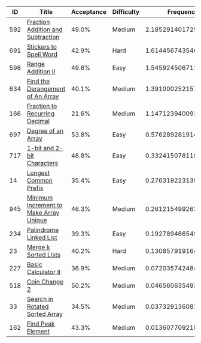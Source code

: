 |ID|Title|Acceptance|Difficulty|Frequency|
|----|-----|----|---|---|
|592|[Fraction Addition and Subtraction]( https://leetcode.com/problems/fraction-addition-and-subtraction)|49.0%|Medium|2.1852914017256673|
|691|[Stickers to Spell Word]( https://leetcode.com/problems/stickers-to-spell-word)|42.9%|Hard|1.614456743546043|
|598|[Range Addition II]( https://leetcode.com/problems/range-addition-ii)|49.6%|Easy|1.5459245067117746|
|634|[Find the Derangement of An Array]( https://leetcode.com/problems/find-the-derangement-of-an-array)|40.1%|Medium|1.3910002521573033|
|166|[Fraction to Recurring Decimal]( https://leetcode.com/problems/fraction-to-recurring-decimal)|21.6%|Medium|1.1471239400937834|
|697|[Degree of an Array]( https://leetcode.com/problems/degree-of-an-array)|53.8%|Easy|0.5762892819141592|
|717|[1-bit and 2-bit Characters]( https://leetcode.com/problems/1-bit-and-2-bit-characters)|48.8%|Easy|0.33241507811894616|
|14|[Longest Common Prefix]( https://leetcode.com/problems/longest-common-prefix)|35.4%|Easy|0.276319223139963|
|945|[Minimum Increment to Make Array Unique]( https://leetcode.com/problems/minimum-increment-to-make-array-unique)|46.3%|Medium|0.26121549926361765|
|234|[Palindrome Linked List]( https://leetcode.com/problems/palindrome-linked-list)|39.3%|Easy|0.19278946654918988|
|23|[Merge k Sorted Lists]( https://leetcode.com/problems/merge-k-sorted-lists)|40.2%|Hard|0.1308579191643603|
|227|[Basic Calculator II]( https://leetcode.com/problems/basic-calculator-ii)|36.9%|Medium|0.07203574248429732|
|518|[Coin Change 2]( https://leetcode.com/problems/coin-change-2)|50.2%|Medium|0.04656063549394753|
|33|[Search in Rotated Sorted Array]( https://leetcode.com/problems/search-in-rotated-sorted-array)|34.5%|Medium|0.03732913608127183|
|162|[Find Peak Element]( https://leetcode.com/problems/find-peak-element)|43.3%|Medium|0.013607709218149423|
